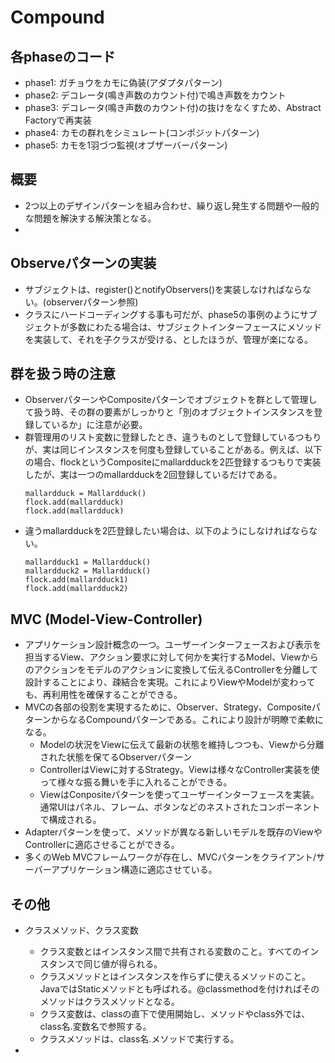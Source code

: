 # Compound
## 各phaseのコード
- phase1:  ガチョウをカモに偽装(アダプタパターン)
- phase2:  デコレータ(鳴き声数のカウント付)で鳴き声数をカウント
- phase3:  デコレータ(鳴き声数のカウント付)の抜けをなくすため、Abstract Factoryで再実装
- phase4:  カモの群れをシミュレート(コンポジットパターン)
- phase5:  カモを1羽づつ監視(オブザーバーパターン)
## 概要
- 2つ以上のデザインパターンを組み合わせ、繰り返し発生する問題や一般的な問題を解決する解決策となる。
- 
## Observeパターンの実装
- サブジェクトは、register()とnotifyObservers()を実装しなければならない。(observerパターン参照)
- クラスにハードコーディングする事も可だが、phase5の事例のようにサブジェクトが多数にわたる場合は、サブジェクトインターフェースにメソッドを実装して、それを子クラスが受ける、としたほうが、管理が楽になる。

## 群を扱う時の注意
- ObserverパターンやCompositeパターンでオブジェクトを群として管理して扱う時、その群の要素がしっかりと「別のオブジェクトインスタンスを登録しているか」に注意が必要。
- 群管理用のリスト変数に登録したとき、違うものとして登録しているつもりが、実は同じインスタンスを何度も登録していることがある。例えば、以下の場合、flockというCompositeにmallardduckを2匹登録するつもりで実装したが、実は一つのmallardduckを2回登録しているだけである。
  ```
  mallardduck = Mallardduck()
  flock.add(mallardduck)
  flock.add(mallardduck)
  ```
- 違うmallardduckを2匹登録したい場合は、以下のようにしなければならない。
  ```
  mallardduck1 = Mallardduck()
  mallardduck2 = Mallardduck()
  flock.add(mallardduck1)
  flock.add(mallardduck2)
  ```

## MVC (Model-View-Controller)
- アプリケーション設計概念の一つ。ユーザーインターフェースおよび表示を担当するView、アクション要求に対して何かを実行するModel、Viewからのアクションをモデルのアクションに変換して伝えるControllerを分離して設計することにより、疎結合を実現。これによりViewやModelが変わっても、再利用性を確保することができる。
- MVCの各部の役割を実現するために、Observer、Strategy、CompositeパターンからなるCompoundパターンである。これにより設計が明瞭で柔軟になる。
  - Modelの状況をViewに伝えて最新の状態を維持しつつも、Viewから分離された状態を保てるObserverパターン
  - ControllerはViewに対するStrategy。Viewは様々なController実装を使って様々な振る舞いを手に入れることができる。
  - ViewはConpositeパターンを使ってユーザーインターフェースを実装。通常UIはパネル、フレーム、ボタンなどのネストされたコンポーネントで構成される。
- Adapterパターンを使って、メソッドが異なる新しいモデルを既存のViewやControllerに適応させることができる。
- 多くのWeb MVCフレームワークが存在し、MVCパターンをクライアント/サーバーアプリケーション構造に適応させている。
## その他
- クラスメソッド、クラス変数
  - クラス変数とはインスタンス間で共有される変数のこと。すべてのインスタンスで同じ値が得られる。
  - クラスメソッドとはインスタンスを作らずに使えるメソッドのこと。JavaではStaticメソッドとも呼ばれる。@classmethodを付ければそのメソッドはクラスメソッドとなる。
  - クラス変数は、classの直下で使用開始し、メソッドやclass外では、class名.変数名で参照する。
  - クラスメソッドは、class名.メソッドで実行する。

- 